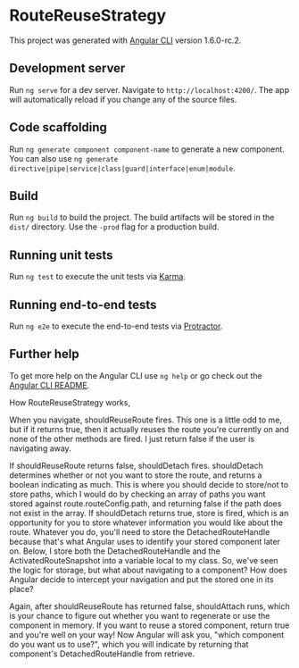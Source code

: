 # RouteReuseStrategy

This project was generated with [Angular CLI](https://github.com/angular/angular-cli) version 1.6.0-rc.2.

## Development server

Run `ng serve` for a dev server. Navigate to `http://localhost:4200/`. The app will automatically reload if you change any of the source files.

## Code scaffolding

Run `ng generate component component-name` to generate a new component. You can also use `ng generate directive|pipe|service|class|guard|interface|enum|module`.

## Build

Run `ng build` to build the project. The build artifacts will be stored in the `dist/` directory. Use the `-prod` flag for a production build.

## Running unit tests

Run `ng test` to execute the unit tests via [Karma](https://karma-runner.github.io).

## Running end-to-end tests

Run `ng e2e` to execute the end-to-end tests via [Protractor](http://www.protractortest.org/).

## Further help

To get more help on the Angular CLI use `ng help` or go check out the [Angular CLI README](https://github.com/angular/angular-cli/blob/master/README.md).

How RouteReuseStrategy works,

When you navigate, shouldReuseRoute fires. This one is a little odd to me, but if it returns true, then it actually reuses the route you're currently on and none of the other methods are fired. I just return false if the user is navigating away.

If shouldReuseRoute returns false, shouldDetach fires. shouldDetach determines whether or not you want to store the route, and returns a boolean indicating as much. This is where you should decide to store/not to store paths, which I would do by checking an array of paths you want stored against route.routeConfig.path, and returning false if the path does not exist in the array.
If shouldDetach returns true, store is fired, which is an opportunity for you to store whatever information you would like about the route. Whatever you do, you'll need to store the DetachedRouteHandle because that's what Angular uses to identify your stored component later on. Below, I store both the DetachedRouteHandle and the ActivatedRouteSnapshot into a variable local to my class.
So, we've seen the logic for storage, but what about navigating to a component? How does Angular decide to intercept your navigation and put the stored one in its place?

Again, after shouldReuseRoute has returned false, shouldAttach runs, which is your chance to figure out whether you want to regenerate or use the component in memory. If you want to reuse a stored component, return true and you're well on your way!
Now Angular will ask you, "which component do you want us to use?", which you will indicate by returning that component's DetachedRouteHandle from retrieve.
